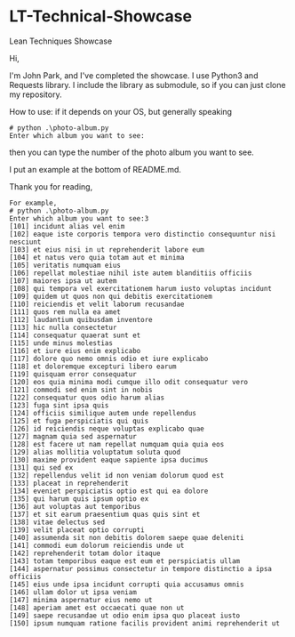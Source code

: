 # LT-Technical-Showcase
Lean Techniques Showcase

Hi,

I'm John Park, and I've completed the showcase.
I use Python3 and Requests library. I include the library as submodule, so if you can just clone my repository.

How to use:
if it depends on your OS, but generally speaking
```
# python .\photo-album.py
Enter which album you want to see:
```
then you can type the number of the photo album you want to see.

I put an example at the bottom of README.md.

Thank you for reading,

```
For example,
# python .\photo-album.py
Enter which album you want to see:3
[101] incidunt alias vel enim
[102] eaque iste corporis tempora vero distinctio consequuntur nisi nesciunt
[103] et eius nisi in ut reprehenderit labore eum
[104] et natus vero quia totam aut et minima
[105] veritatis numquam eius
[106] repellat molestiae nihil iste autem blanditiis officiis
[107] maiores ipsa ut autem
[108] qui tempora vel exercitationem harum iusto voluptas incidunt
[109] quidem ut quos non qui debitis exercitationem
[110] reiciendis et velit laborum recusandae
[111] quos rem nulla ea amet
[112] laudantium quibusdam inventore
[113] hic nulla consectetur
[114] consequatur quaerat sunt et
[115] unde minus molestias
[116] et iure eius enim explicabo
[117] dolore quo nemo omnis odio et iure explicabo
[118] et doloremque excepturi libero earum
[119] quisquam error consequatur
[120] eos quia minima modi cumque illo odit consequatur vero
[121] commodi sed enim sint in nobis
[122] consequatur quos odio harum alias
[123] fuga sint ipsa quis
[124] officiis similique autem unde repellendus
[125] et fuga perspiciatis qui quis
[126] id reiciendis neque voluptas explicabo quae
[127] magnam quia sed aspernatur
[128] est facere ut nam repellat numquam quia quia eos
[129] alias mollitia voluptatum soluta quod
[130] maxime provident eaque sapiente ipsa ducimus
[131] qui sed ex
[132] repellendus velit id non veniam dolorum quod est
[133] placeat in reprehenderit
[134] eveniet perspiciatis optio est qui ea dolore
[135] qui harum quis ipsum optio ex
[136] aut voluptas aut temporibus
[137] et sit earum praesentium quas quis sint et
[138] vitae delectus sed
[139] velit placeat optio corrupti
[140] assumenda sit non debitis dolorem saepe quae deleniti
[141] commodi eum dolorum reiciendis unde ut
[142] reprehenderit totam dolor itaque
[143] totam temporibus eaque est eum et perspiciatis ullam
[144] aspernatur possimus consectetur in tempore distinctio a ipsa officiis
[145] eius unde ipsa incidunt corrupti quia accusamus omnis
[146] ullam dolor ut ipsa veniam
[147] minima aspernatur eius nemo ut
[148] aperiam amet est occaecati quae non ut
[149] saepe recusandae ut odio enim ipsa quo placeat iusto
[150] ipsum numquam ratione facilis provident animi reprehenderit ut
```
